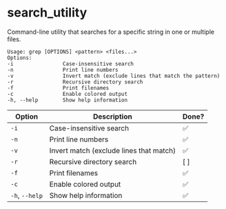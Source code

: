 # search_utility
Command-line utility that searches for a specific string in one or multiple files.


```shell
Usage: grep [OPTIONS] <pattern> <files...>
Options:
-i                Case-insensitive search
-n                Print line numbers
-v                Invert match (exclude lines that match the pattern)
-r                Recursive directory search
-f                Print filenames
-c                Enable colored output
-h, --help        Show help information
```


| Option       | Description                                  | Done? |
|--------------|----------------------------------------------|-------|
| `-i`         | Case-insensitive search                      | ✅   |
| `-n`         | Print line numbers                           | ✅   |
| `-v`         | Invert match (exclude lines that match)      | ✅   |
| `-r`         | Recursive directory search                   | [ ]   |
| `-f`         | Print filenames                              | ✅   |
| `-c`         | Enable colored output                        | ✅   |
| `-h`, `--help` | Show help information                       | ✅     |
